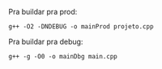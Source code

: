 Pra buildar pra prod:

`g++ -O2 -DNDEBUG -o mainProd projeto.cpp`

Pra buildar pra debug:

`g++ -g -O0 -o mainDbg main.cpp`
